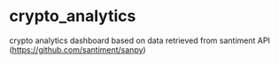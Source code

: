 # crypto_analytics

crypto analytics dashboard based on data retrieved from santiment API (https://github.com/santiment/sanpy)
